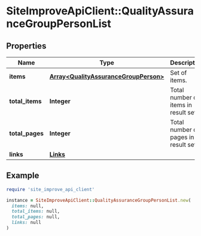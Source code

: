 # SiteImproveApiClient::QualityAssuranceGroupPersonList

## Properties

| Name | Type | Description | Notes |
| ---- | ---- | ----------- | ----- |
| **items** | [**Array&lt;QualityAssuranceGroupPerson&gt;**](QualityAssuranceGroupPerson.md) | Set of items. |  |
| **total_items** | **Integer** | Total number of items in result set. |  |
| **total_pages** | **Integer** | Total number of pages in result set. |  |
| **links** | [**Links**](Links.md) |  | [optional] |

## Example

```ruby
require 'site_improve_api_client'

instance = SiteImproveApiClient::QualityAssuranceGroupPersonList.new(
  items: null,
  total_items: null,
  total_pages: null,
  links: null
)
```

